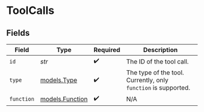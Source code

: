 # ToolCalls


## Fields

| Field                                                          | Type                                                           | Required                                                       | Description                                                    |
| -------------------------------------------------------------- | -------------------------------------------------------------- | -------------------------------------------------------------- | -------------------------------------------------------------- |
| `id`                                                           | *str*                                                          | :heavy_check_mark:                                             | The ID of the tool call.                                       |
| `type`                                                         | [models.Type](../models/type.md)                               | :heavy_check_mark:                                             | The type of the tool. Currently, only `function` is supported. |
| `function`                                                     | [models.Function](../models/function.md)                       | :heavy_check_mark:                                             | N/A                                                            |